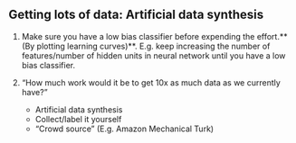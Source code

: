 ## Getting lots of data: Artificial data synthesis

1. Make sure you have a low bias classifier before expending the effort.** (By plotting learning curves)**. E.g. keep increasing the number of features/number of hidden units in neural network until you have a low bias classifier.

2. “How much work would it be to get 10x as much data as we currently have?”  
    - Artificial data synthesis  
    - Collect/label it yourself
    - “Crowd source” (E.g. Amazon Mechanical Turk)